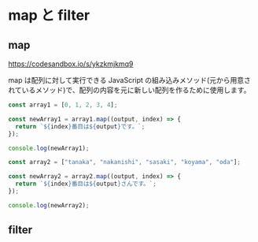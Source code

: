 # map と filter

## map

https://codesandbox.io/s/ykzkmjkmq9

map は配列に対して実行できる JavaScript の組み込みメソッド(元から用意されているメソッド)で、配列の内容を元に新しい配列を作るために使用します。


```js
const array1 = [0, 1, 2, 3, 4];

const newArray1 = array1.map((output, index) => {
  return `${index}番目は${output}です。`;
});

console.log(newArray1);

const array2 = ["tanaka", "nakanishi", "sasaki", "koyama", "oda"];

const newArray2 = array2.map((output, index) => {
  return `${index}番目は${output}さんです。`;
});

console.log(newArray2);

```

## filter